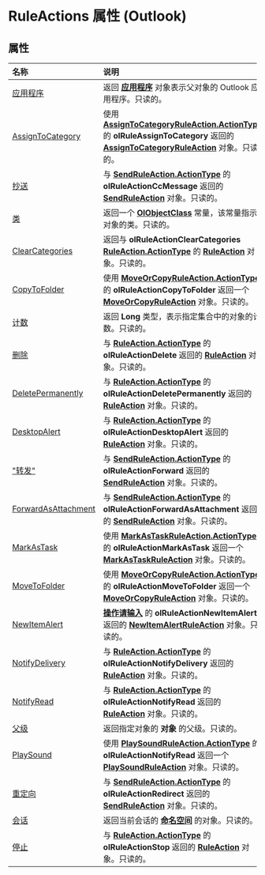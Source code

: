 
# RuleActions 属性 (Outlook)

## 属性



|**名称**|**说明**|
|:-----|:-----|
|[应用程序](001f7719-084b-2b80-6660-097b5a47c433.md)|返回 **[应用程序](797003e7-ecd1-eccb-eaaf-32d6ddde8348.md)** 对象表示父对象的 Outlook 应用程序。只读的。|
|[AssignToCategory](7780487b-3dd4-6143-2250-2109872b6192.md)|使用 **[AssignToCategoryRuleAction.ActionType](bef50a28-967e-7336-ef0b-2e8edb843c0d.md)** 的 **olRuleAssignToCategory** 返回的 **[AssignToCategoryRuleAction](402f4742-72ba-2559-4e4c-e2b8248cd7f6.md)** 对象。只读的。|
|[抄送](edbaaf74-cfd2-304b-61f3-8d12a621239c.md)|与 **[SendRuleAction.ActionType](07b46194-32b4-f04f-d18e-d4b7f3db8f07.md)** 的 **olRuleActionCcMessage** 返回的 **[SendRuleAction](4ea8f519-8bb3-b0bf-9742-8a492e7ffff7.md)** 对象。只读的。|
|[类](99e959aa-7081-aca3-7415-827c6bc3bf64.md)|返回一个 **[OlObjectClass](33d724b3-df3c-2a7f-a80f-93b66d96f588.md)** 常量，该常量指示对象的类。只读的。|
|[ClearCategories](db594b52-1700-67a7-8445-338f7df254e9.md)|返回与 **olRuleActionClearCategories** **[RuleAction.ActionType](5701cd66-2f45-ae24-12b8-fc5e27bf8742.md)** 的 **[RuleAction](6451788f-e5ed-239c-a34d-b564b52d8955.md)** 对象。只读的。|
|[CopyToFolder](6e5c0ea8-6287-2904-c8d8-b3c6b5f7cb24.md)|使用 **[MoveOrCopyRuleAction.ActionType](204bef7d-a19a-abd1-d494-23c33aa9f145.md)** 的 **olRuleActionCopyToFolder** 返回一个 **[MoveOrCopyRuleAction](db951ad8-0d05-1696-acf4-c1da4fbdee33.md)** 对象。只读的。|
|[计数](91b4425f-0e17-fff1-0d9c-1697b205ff2a.md)|返回 **Long** 类型，表示指定集合中的对象的计数。只读的。|
|[删除](eb219d46-64c2-650c-ad39-e049ef33160f.md)|与 **[RuleAction.ActionType](5701cd66-2f45-ae24-12b8-fc5e27bf8742.md)** 的 **olRuleActionDelete** 返回的 **[RuleAction](6451788f-e5ed-239c-a34d-b564b52d8955.md)** 对象。只读的。|
|[DeletePermanently](fbd19516-c599-b7e6-cdd3-0c182d32b216.md)|与 **[RuleAction.ActionType](5701cd66-2f45-ae24-12b8-fc5e27bf8742.md)** 的 **olRuleActionDeletePermanently** 返回的 **[RuleAction](6451788f-e5ed-239c-a34d-b564b52d8955.md)** 对象。只读的。|
|[DesktopAlert](700c3e5a-ebb1-3cfe-e27d-eea305c27143.md)|与 **[RuleAction.ActionType](5701cd66-2f45-ae24-12b8-fc5e27bf8742.md)** 的 **olRuleActionDesktopAlert** 返回的 **[RuleAction](6451788f-e5ed-239c-a34d-b564b52d8955.md)** 对象。只读的。|
|["转发"](48315808-5ef7-3262-a305-5b659986e7a8.md)|与 **[SendRuleAction.ActionType](07b46194-32b4-f04f-d18e-d4b7f3db8f07.md)** 的 **olRuleActionForward** 返回的 **[SendRuleAction](4ea8f519-8bb3-b0bf-9742-8a492e7ffff7.md)** 对象。只读的。|
|[ForwardAsAttachment](9e2eb736-35d9-b17e-8d6d-c5105388f513.md)|与 **[SendRuleAction.ActionType](07b46194-32b4-f04f-d18e-d4b7f3db8f07.md)** 的 **olRuleActionForwardAsAttachment** 返回的 **[SendRuleAction](4ea8f519-8bb3-b0bf-9742-8a492e7ffff7.md)** 对象。只读的。|
|[MarkAsTask](9dd48e1a-d780-0923-11b0-e980c1fe19ab.md)|使用 **[MarkAsTaskRuleAction.ActionType](d05f10cb-5c5d-37e5-1d6e-a5e4147bd1b3.md)** 的 **olRuleActionMarkAsTask** 返回一个 **[MarkAsTaskRuleAction](639d9242-7387-2b25-9d0f-f7a14cf16790.md)** 对象。只读的。|
|[MoveToFolder](6d9c577d-e022-72fc-45f2-bdda7a8761de.md)|使用 **[MoveOrCopyRuleAction.ActionType](204bef7d-a19a-abd1-d494-23c33aa9f145.md)** 的 **olRuleActionMoveToFolder** 返回一个 **[MoveOrCopyRuleAction](db951ad8-0d05-1696-acf4-c1da4fbdee33.md)** 对象。只读的。|
|[NewItemAlert](01de8523-7617-c3df-39c6-395f85eda57f.md)|**[操作请输入](e6cb9c35-48c3-f7fe-cfed-4eb45cb83149.md)** 的 **olRuleActionNewItemAlert** 返回的 **[NewItemAlertRuleAction](01d30816-50aa-ff23-69a0-4aa627b3d7e4.md)** 对象。只读的。|
|[NotifyDelivery](fd5e3831-6181-8452-10e5-17ff48d54ba7.md)|与 **[RuleAction.ActionType](5701cd66-2f45-ae24-12b8-fc5e27bf8742.md)** 的 **olRuleActionNotifyDelivery** 返回的 **[RuleAction](6451788f-e5ed-239c-a34d-b564b52d8955.md)** 对象。只读的。|
|[NotifyRead](922a1ea7-8992-0387-e4e1-2e74d6a2cf2a.md)|与 **[RuleAction.ActionType](5701cd66-2f45-ae24-12b8-fc5e27bf8742.md)** 的 **olRuleActionNotifyRead** 返回的 **[RuleAction](6451788f-e5ed-239c-a34d-b564b52d8955.md)** 对象。只读的。|
|[父级](697b3625-f184-b6d7-9788-bf74377d636b.md)|返回指定对象的 **对象** 的父级。只读的。|
|[PlaySound](43a79f2d-9e7b-7053-6901-40e815220ac0.md)|使用 **[PlaySoundRuleAction.ActionType](f3b2ec1d-9b8b-64b8-cc02-9d1aec8fd764.md)** 的 **olRuleActionNotifyRead** 返回一个 **[PlaySoundRuleAction](6a7a1f78-640e-8ffc-558c-c26b87638d64.md)** 对象。只读的。|
|[重定向](a8e13e82-43c5-168a-0334-386fd02489f8.md)|与 **[SendRuleAction.ActionType](07b46194-32b4-f04f-d18e-d4b7f3db8f07.md)** 的 **olRuleActionRedirect** 返回的 **[SendRuleAction](4ea8f519-8bb3-b0bf-9742-8a492e7ffff7.md)** 对象。只读的。|
|[会话](10b906a5-421c-e858-f8f1-561818425f0a.md)|返回当前会话的 **[命名空间](f0dcaa19-07f5-5d42-a3bf-2e42b7885644.md)** 的对象。只读的。|
|[停止](62157e66-dc87-b12e-444d-864d34f4211f.md)|与 **[RuleAction.ActionType](5701cd66-2f45-ae24-12b8-fc5e27bf8742.md)** 的 **olRuleActionStop** 返回的 **[RuleAction](6451788f-e5ed-239c-a34d-b564b52d8955.md)** 对象。只读的。|
